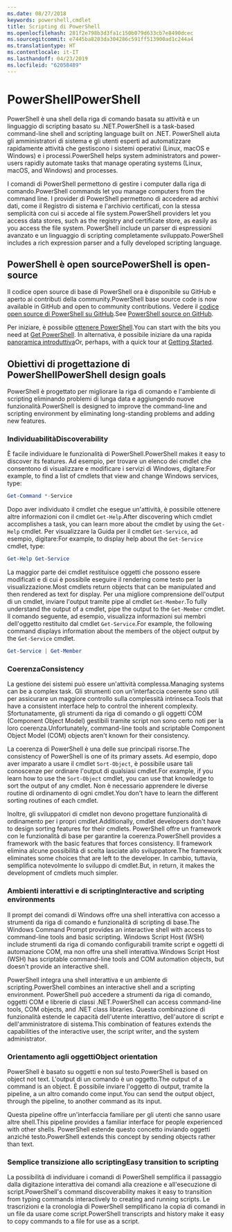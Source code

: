 ```yaml
---
ms.date: 08/27/2018
keywords: powershell,cmdlet
title: Scripting di PowerShell
ms.openlocfilehash: 281f2e798b3d3fa1c150b079d633cb7e8490dcec
ms.sourcegitcommit: e7445ba8203da304286c591ff513900ad1c244a4
ms.translationtype: HT
ms.contentlocale: it-IT
ms.lasthandoff: 04/23/2019
ms.locfileid: "62058489"
---
```

# <a name="powershell"></a><span data-ttu-id="7c464-103">PowerShell</span><span class="sxs-lookup"><span data-stu-id="7c464-103">PowerShell</span></span>

<span data-ttu-id="7c464-104">PowerShell è una shell della riga di comando basata su attività e un linguaggio di scripting basato su .NET.</span><span class="sxs-lookup"><span data-stu-id="7c464-104">PowerShell is a task-based command-line shell and scripting language built on .NET.</span></span>
<span data-ttu-id="7c464-105">PowerShell aiuta gli amministratori di sistema e gli utenti esperti ad automatizzare rapidamente attività che gestiscono i sistemi operativi (Linux, macOS e Windows) e i processi.</span><span class="sxs-lookup"><span data-stu-id="7c464-105">PowerShell helps system administrators and power-users rapidly automate tasks that manage operating systems (Linux, macOS, and Windows) and processes.</span></span>

<span data-ttu-id="7c464-106">I comandi di PowerShell permettono di gestire i computer dalla riga di comando.</span><span class="sxs-lookup"><span data-stu-id="7c464-106">PowerShell commands let you manage computers from the command line.</span></span> <span data-ttu-id="7c464-107">I provider di PowerShell permettono di accedere ad archivi dati, come il Registro di sistema e l'archivio certificati, con la stessa semplicità con cui si accede al file system.</span><span class="sxs-lookup"><span data-stu-id="7c464-107">PowerShell providers let you access data stores, such as the registry and certificate store, as easily as you access the file system.</span></span> <span data-ttu-id="7c464-108">PowerShell include un parser di espressioni avanzato e un linguaggio di scripting completamente sviluppato.</span><span class="sxs-lookup"><span data-stu-id="7c464-108">PowerShell includes a rich expression parser and a fully developed scripting language.</span></span>

## <a name="powershell-is-open-source"></a><span data-ttu-id="7c464-109">PowerShell è open source</span><span class="sxs-lookup"><span data-stu-id="7c464-109">PowerShell is open-source</span></span>

<span data-ttu-id="7c464-110">Il codice open source di base di PowerShell ora è disponibile su GitHub e aperto ai contributi della community.</span><span class="sxs-lookup"><span data-stu-id="7c464-110">PowerShell base source code is now available in GitHub and open to community contributions.</span></span>
<span data-ttu-id="7c464-111">Vedere il [codice open source di PowerShell su GitHub](https://github.com/powershell/powershell).</span><span class="sxs-lookup"><span data-stu-id="7c464-111">See [PowerShell source on GitHub](https://github.com/powershell/powershell).</span></span>

<span data-ttu-id="7c464-112">Per iniziare, è possibile [ottenere PowerShell](https://github.com/PowerShell/PowerShell#get-powershell).</span><span class="sxs-lookup"><span data-stu-id="7c464-112">You can start with the bits you need at [Get PowerShell](https://github.com/PowerShell/PowerShell#get-powershell).</span></span>
<span data-ttu-id="7c464-113">In alternativa, è possibile iniziare da una rapida [panoramica introduttiva](https://github.com/PowerShell/PowerShell/blob/master/docs/learning-powershell)</span><span class="sxs-lookup"><span data-stu-id="7c464-113">Or, perhaps, with a quick tour at [Getting Started](https://github.com/PowerShell/PowerShell/blob/master/docs/learning-powershell).</span></span>

## <a name="powershell-design-goals"></a><span data-ttu-id="7c464-114">Obiettivi di progettazione di PowerShell</span><span class="sxs-lookup"><span data-stu-id="7c464-114">PowerShell design goals</span></span>

<span data-ttu-id="7c464-115">PowerShell è progettato per migliorare la riga di comando e l'ambiente di scripting eliminando problemi di lunga data e aggiungendo nuove funzionalità.</span><span class="sxs-lookup"><span data-stu-id="7c464-115">PowerShell is designed to improve the command-line and scripting environment by eliminating long-standing problems and adding new features.</span></span>

### <a name="discoverability"></a><span data-ttu-id="7c464-116">Individuabilità</span><span class="sxs-lookup"><span data-stu-id="7c464-116">Discoverability</span></span>

<span data-ttu-id="7c464-117">È facile individuare le funzionalità di PowerShell.</span><span class="sxs-lookup"><span data-stu-id="7c464-117">PowerShell makes it easy to discover its features.</span></span> <span data-ttu-id="7c464-118">Ad esempio, per trovare un elenco dei cmdlet che consentono di visualizzare e modificare i servizi di Windows, digitare:</span><span class="sxs-lookup"><span data-stu-id="7c464-118">For example, to find a list of cmdlets that view and change Windows services, type:</span></span>

```powershell
Get-Command *-Service
```

<span data-ttu-id="7c464-119">Dopo aver individuato il cmdlet che esegue un'attività, è possibile ottenere altre informazioni con il cmdlet `Get-Help`.</span><span class="sxs-lookup"><span data-stu-id="7c464-119">After discovering which cmdlet accomplishes a task, you can learn more about the cmdlet by using the `Get-Help` cmdlet.</span></span> <span data-ttu-id="7c464-120">Per visualizzare la Guida per il cmdlet `Get-Service`, ad esempio, digitare:</span><span class="sxs-lookup"><span data-stu-id="7c464-120">For example, to display help about the `Get-Service` cmdlet, type:</span></span>

```powershell
Get-Help Get-Service
```

<span data-ttu-id="7c464-121">La maggior parte dei cmdlet restituisce oggetti che possono essere modificati e di cui è possibile eseguire il rendering come testo per la visualizzazione.</span><span class="sxs-lookup"><span data-stu-id="7c464-121">Most cmdlets return objects that can be manipulated and then rendered as text for display.</span></span> <span data-ttu-id="7c464-122">Per una migliore comprensione dell'output di un cmdlet, inviare l'output tramite pipe al cmdlet `Get-Member`.</span><span class="sxs-lookup"><span data-stu-id="7c464-122">To fully understand the output of a cmdlet, pipe the output to the `Get-Member` cmdlet.</span></span> <span data-ttu-id="7c464-123">Il comando seguente, ad esempio, visualizza informazioni sui membri dell'oggetto restituito dal cmdlet `Get-Service`.</span><span class="sxs-lookup"><span data-stu-id="7c464-123">For example, the following command displays information about the members of the object output by the `Get-Service` cmdlet.</span></span>

```powershell
Get-Service | Get-Member
```

### <a name="consistency"></a><span data-ttu-id="7c464-124">Coerenza</span><span class="sxs-lookup"><span data-stu-id="7c464-124">Consistency</span></span>

<span data-ttu-id="7c464-125">La gestione dei sistemi può essere un'attività complessa.</span><span class="sxs-lookup"><span data-stu-id="7c464-125">Managing systems can be a complex task.</span></span> <span data-ttu-id="7c464-126">Gli strumenti con un'interfaccia coerente sono utili per assicurare un maggiore controllo sulla complessità intrinseca.</span><span class="sxs-lookup"><span data-stu-id="7c464-126">Tools that have a consistent interface help to control the inherent complexity.</span></span> <span data-ttu-id="7c464-127">Sfortunatamente, gli strumenti da riga di comando o gli oggetti COM (Component Object Model) gestibili tramite script non sono certo noti per la loro coerenza.</span><span class="sxs-lookup"><span data-stu-id="7c464-127">Unfortunately, command-line tools and scriptable Component Object Model (COM) objects aren't known for their consistency.</span></span>

<span data-ttu-id="7c464-128">La coerenza di PowerShell è una delle sue principali risorse.</span><span class="sxs-lookup"><span data-stu-id="7c464-128">The consistency of PowerShell is one of its primary assets.</span></span> <span data-ttu-id="7c464-129">Ad esempio, dopo aver imparato a usare il cmdlet `Sort-Object`, è possibile usare tali conoscenze per ordinare l'output di qualsiasi cmdlet.</span><span class="sxs-lookup"><span data-stu-id="7c464-129">For example, if you learn how to use the `Sort-Object` cmdlet, you can use that knowledge to sort the output of any cmdlet.</span></span> <span data-ttu-id="7c464-130">Non è necessario apprendere le diverse routine di ordinamento di ogni cmdlet.</span><span class="sxs-lookup"><span data-stu-id="7c464-130">You don't have to learn the different sorting routines of each cmdlet.</span></span>

<span data-ttu-id="7c464-131">Inoltre, gli sviluppatori di cmdlet non devono progettare funzionalità di ordinamento per i propri cmdlet.</span><span class="sxs-lookup"><span data-stu-id="7c464-131">Additionally, cmdlet developers don't have to design sorting features for their cmdlets.</span></span> <span data-ttu-id="7c464-132">PowerShell offre un framework con le funzionalità di base per garantire la coerenza.</span><span class="sxs-lookup"><span data-stu-id="7c464-132">PowerShell provides a framework with the basic features that forces consistency.</span></span> <span data-ttu-id="7c464-133">Il framework elimina alcune possibilità di scelta lasciate allo sviluppatore.</span><span class="sxs-lookup"><span data-stu-id="7c464-133">The framework eliminates some choices that are left to the developer.</span></span> <span data-ttu-id="7c464-134">In cambio, tuttavia, semplifica notevolmente lo sviluppo di cmdlet.</span><span class="sxs-lookup"><span data-stu-id="7c464-134">But, in return, it makes the development of cmdlets much simpler.</span></span>

### <a name="interactive-and-scripting-environments"></a><span data-ttu-id="7c464-135">Ambienti interattivi e di scripting</span><span class="sxs-lookup"><span data-stu-id="7c464-135">Interactive and scripting environments</span></span>

<span data-ttu-id="7c464-136">Il prompt dei comandi di Windows offre una shell interattiva con accesso a strumenti da riga di comando e funzionalità di scripting di base.</span><span class="sxs-lookup"><span data-stu-id="7c464-136">The Windows Command Prompt provides an interactive shell with access to command-line tools and basic scripting.</span></span> <span data-ttu-id="7c464-137">Windows Script Host (WSH) include strumenti da riga di comando configurabili tramite script e oggetti di automazione COM, ma non offre una shell interattiva.</span><span class="sxs-lookup"><span data-stu-id="7c464-137">Windows Script Host (WSH) has scriptable command-line tools and COM automation objects, but doesn't provide an interactive shell.</span></span>

<span data-ttu-id="7c464-138">PowerShell integra una shell interattiva e un ambiente di scripting.</span><span class="sxs-lookup"><span data-stu-id="7c464-138">PowerShell combines an interactive shell and a scripting environment.</span></span> <span data-ttu-id="7c464-139">PowerShell può accedere a strumenti da riga di comando, oggetti COM e librerie di classi .NET.</span><span class="sxs-lookup"><span data-stu-id="7c464-139">PowerShell can access command-line tools, COM objects, and .NET class libraries.</span></span> <span data-ttu-id="7c464-140">Questa combinazione di funzionalità estende le capacità dell'utente interattivo, dell'autore di script e dell'amministratore di sistema.</span><span class="sxs-lookup"><span data-stu-id="7c464-140">This combination of features extends the capabilities of the interactive user, the script writer, and the system administrator.</span></span>

### <a name="object-orientation"></a><span data-ttu-id="7c464-141">Orientamento agli oggetti</span><span class="sxs-lookup"><span data-stu-id="7c464-141">Object orientation</span></span>

<span data-ttu-id="7c464-142">PowerShell è basato su oggetti e non sul testo.</span><span class="sxs-lookup"><span data-stu-id="7c464-142">PowerShell is based on object not text.</span></span> <span data-ttu-id="7c464-143">L'output di un comando è un oggetto.</span><span class="sxs-lookup"><span data-stu-id="7c464-143">The output of a command is an object.</span></span> <span data-ttu-id="7c464-144">È possibile inviare l'oggetto di output, tramite la pipeline, a un altro comando come input.</span><span class="sxs-lookup"><span data-stu-id="7c464-144">You can send the output object, through the pipeline, to another command as its input.</span></span>

<span data-ttu-id="7c464-145">Questa pipeline offre un'interfaccia familiare per gli utenti che sanno usare altre shell.</span><span class="sxs-lookup"><span data-stu-id="7c464-145">This pipeline provides a familiar interface for people experienced with other shells.</span></span> <span data-ttu-id="7c464-146">PowerShell estende questo concetto inviando oggetti anziché testo.</span><span class="sxs-lookup"><span data-stu-id="7c464-146">PowerShell extends this concept by sending objects rather than text.</span></span>

### <a name="easy-transition-to-scripting"></a><span data-ttu-id="7c464-147">Semplice transizione allo scripting</span><span class="sxs-lookup"><span data-stu-id="7c464-147">Easy transition to scripting</span></span>

<span data-ttu-id="7c464-148">La possibilità di individuare i comandi di PowerShell semplifica il passaggio dalla digitazione interattiva dei comandi alla creazione e all'esecuzione di script.</span><span class="sxs-lookup"><span data-stu-id="7c464-148">PowerShell's command discoverability makes it easy to transition from typing commands interactively to creating and running scripts.</span></span> <span data-ttu-id="7c464-149">Le trascrizioni e la cronologia di PowerShell semplificano la copia di comandi in un file da usare come script.</span><span class="sxs-lookup"><span data-stu-id="7c464-149">PowerShell transcripts and history make it easy to copy commands to a file for use as a script.</span></span>
